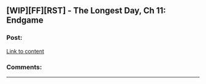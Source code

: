 ## [WIP][FF][RST] - The Longest Day, Ch 11: Endgame

### Post:

[Link to content](https://www.fanfiction.net/s/12825305/11/The-Longest-Day)

### Comments:

---

